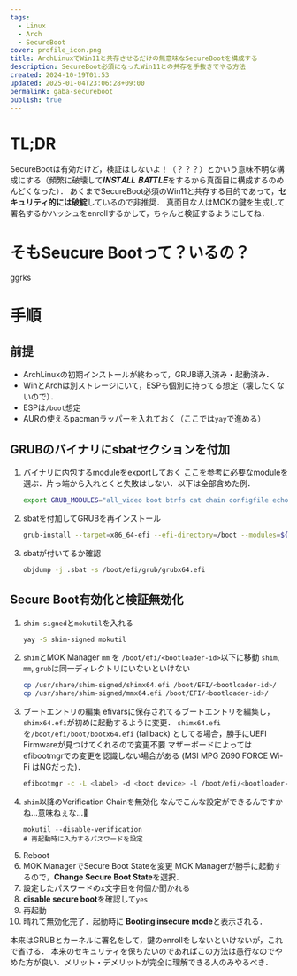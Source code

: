 ```yaml
---
tags:
  - Linux
  - Arch
  - SecureBoot
cover: profile_icon.png
title: ArchLinuxでWin11と共存させるだけの無意味なSecureBootを構成する
description: SecureBoot必須になったWin11との共存を手抜きでやる方法
created: 2024-10-19T01:53
updated: 2025-01-04T23:06:28+09:00
permalink: gaba-secureboot
publish: true
---
```

# TL;DR
SecureBootは有効だけど，検証はしないよ！（？？？）とかいう意味不明な構成にする（頻繁に破壊して𝑰𝑵𝑺𝑻𝑨𝑳𝑳 𝑩𝑨𝑻𝑻𝑳𝑬をするから真面目に構成するのめんどくなった）．
あくまでSecureBoot必須のWin11と共存する目的であって，**セキュリティ的には破綻**しているので非推奨．
真面目な人はMOKの鍵を生成して署名するかハッシュをenrollするかして，ちゃんと検証するようにしてね．

# そもSeucure Bootって？いるの？
ggrks

# 手順
## 前提
- ArchLinuxの初期インストールが終わって，GRUB導入済み・起動済み．
- WinとArchは別ストレージにいて，ESPも個別に持ってる想定（壊したくないので）．
- ESPは`/boot`想定
- AURの使えるpacmanラッパーを入れておく（ここでは`yay`で進める）

## GRUBのバイナリにsbatセクションを付加
1. バイナリに内包するmoduleをexportしておく
    [ここ](https://git.launchpad.net/~ubuntu-core-dev/grub/+git/ubuntu/tree/debian/build-efi-images)を参考に必要なmoduleを選ぶ．片っ端から入れとくと失敗はしない．以下は全部含めた例．
   ```bash
   export GRUB_MODULES="all_video boot btrfs cat chain configfile echo efifwsetup efinet ext2 fat font gettext gfxmenu gfxterm gfxterm_background gzio halt help hfsplus iso9660 jpeg keystatus loadenv loopback linux ls lsefi lsefimmap lsefisystab lssal memdisk minicmd normal ntfs part_apple part_msdos part_gpt password_pbkdf2 peimage png probe reboot regexp search search_fs_uuid search_fs_file search_label serial sleep smbios squash4 test tpm true video xfs zfs zfscrypt zfsinfo cryptodisk gcry_arcfour gcry_blowfish gcry_camellia gcry_cast5 gcry_crc gcry_des gcry_dsa gcry_idea gcry_md4 gcry_md5 gcry_rfc2268 gcry_rijndael gcry_rmd160 gcry_rsa gcry_seed gcry_serpent gcry_sha1 gcry_sha256 gcry_sha512 gcry_tiger gcry_twofish gcry_whirlpool luks lvm mdraid09 mdraid1x raid5rec raid6rec"
   ```
2. sbatを付加してGRUBを再インストール
   ```bash
   grub-install --target=x86_64-efi --efi-directory=/boot --modules=${GRUB_MODULES} --sbat /usr/share/grub/sbat.csv
   ```
3. sbatが付いてるか確認
   ```bash
   objdump -j .sbat -s /boot/efi/grub/grubx64.efi
   ```

## Secure Boot有効化と検証無効化
1. `shim-signed`と`mokutil`を入れる
   ```bash
   yay -S shim-signed mokutil
   ```
2. `shim`とMOK Manager `mm` を `/boot/efi/<bootloader-id>`以下に移動
   `shim`, `mm`, `grub`は同一ディレクトリにいないといけない
   ```bash
   cp /usr/share/shim-signed/shimx64.efi /boot/EFI/<bootloader-id>/
   cp /usr/share/shim-signed/mmx64.efi /boot/EFI/<bootloader-id>/
   ```
3. ブートエントリの編集
   efivarsに保存されてるブートエントリを編集し，`shimx64.efi`が初めに起動するように変更．
   `shimx64.efi`を`/boot/efi/boot/bootx64.efi` (fallback) としてる場合，勝手にUEFI Firmwareが見つけてくれるので変更不要
   マザーボードによってはefibootmgrでの変更を認識しない場合がある (MSI MPG Z690 FORCE Wi-Fi はNGだった)．
   ```bash
   efibootmgr -c -L <label> -d <boot device> -l /boot/efi/<bootloader-id>/shimx64.efi
   ```
4. `shim`以降のVerification Chainを無効化
   なんでこんな設定ができるんですかね…意味ねぇな…🤔
   ```
   mokutil --disable-verification
   # 再起動時に入力するパスワードを設定
   ```
5. Reboot
6. MOK ManagerでSecure Boot Stateを変更
   MOK Managerが勝手に起動するので，**Change Secure Boot State**を選択．
7. 設定したパスワードのx文字目を何個か聞かれる
8. **disable secure boot**を確認して`yes`
9. 再起動
10. 晴れて無効化完了．起動時に **Booting insecure mode**と表示される．

本来はGRUBとカーネルに署名をして，鍵のenrollをしないといけないが，これで省ける．
本来のセキュリティを保ちたいのであればこの方法は愚行なのでやめた方が良い．メリット・デメリットが完全に理解できる人のみやるべき．